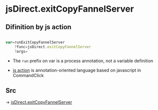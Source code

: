 # jsDirect.exitCopyFannelServer

## Difinition by js action

```js.js

var=runExitCopyFannelServer
	?func=jsDirect.exitCopyFannelServer
	?args=

```

- The `run` prefix on var is a process annotation, not a variable definition

- [js action](#) is annotation-oriented language based on javascript in CommandClick

## Src

-> [jsDirect.exitCopyFannelServer](https://github.com/puutaro/CommandClick/blob/master/app/src/main/java/com/puutaro/commandclick/fragment_lib/terminal_fragment/js_interface/JsDirect.kt#L35)


